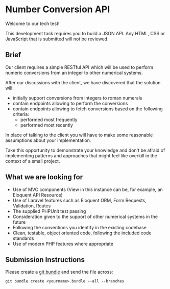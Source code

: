 # Number Conversion API

Welcome to our tech test!

This development task requires you to build a JSON API. Any HTML, CSS or JavaScript that is submitted will not be reviewed.


## Brief

Our client requires a simple RESTful API which will be used to perform numeric conversions from an integer to other numerical systems.

After our discussions with the client, we have discovered that the solution will:
- initially support conversions from integers to roman numerals
- contain endpoints allowing to perform the conversions
- contain endpoints allowing to fetch conversions based on the following criteria:
  - performed most frequently
  - performed most recently

In place of talking to the client you will have to make some reasonable assumptions about your implementation.

Take this opportunity to demonstrate your knowledge and don't be afraid of implementing patterns and approaches that might feel like overkill in the context of a small project.


## What we are looking for

- Use of MVC components (View in this instance can be, for example, an Eloquent API Resource)
- Use of Laravel features such as Eloquent ORM, Form Requests, Validation, Routes
- The supplied PHPUnit test passing
- Consideration given to the support of other numerical systems in the future
- Following the conventions you identify in the existing codebase
- Clean, testable, object oriented code, following the included code standards
- Use of modern PHP features where appropriate


## Submission Instructions

Please create a [git bundle](https://git-scm.com/docs/git-bundle/) and send the file across:

```shell
git bundle create <yourname>.bundle --all --branches
```
